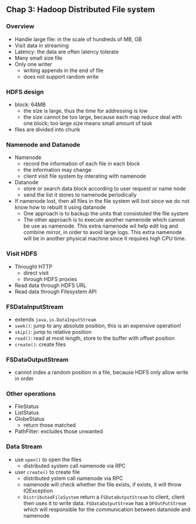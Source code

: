 ## Chap 3: Hadoop Distributed File system

### Overview
- Handle large file: in the scale of hundreds of MB, GB
- Visit data in streaming
- Latency: the data are often latency tolerate
- Many small size file
- Only one writer
  - writing appends in the end of file
  - does not support random write

### HDFS design
- block: 64MB
  - the size is large, thus the time for addressing is low
  - the size cannot be too large, because each map reduce deal with one block; too large size means small amount of task
- files are divided into chunk

### Namenode and Datanode
- Namenode
  - record the information of each file in each block
  - the information may change
  - client visit file system by interating with namenode
- Datanode
  - store or search data block according to user request or name node
  - send the list it stores to namenode periodically
- If namenode lost, then all files in the file system will lost since we do not know how to rebuilt it using datanode
  - One approach is to backup the units that consistuted the file system
  - The other approach is to execute another namenode which cannot be use as namenode. This extra namenode wil help edit log and combine mirror, in order to avoid large logs. This extra namenode will be in another physical machine since it requires high CPU time.

### Visit HDFS
- Throught HTTP
  - direct visit
  - through HDFS proxies
- Read data through HDFS URL
- Read data through Filesystem API

### FSDataInputStream
- extends `java.io.DataInputStream`
- `seek()`: jump to any absolute position, this is an expensive operation!
- `skip()`: jump to relative position
- `read()`: read at most length, store to the buffer with offset position
- `create()`: create files

### FSDataOutputStream
- cannot index a random position in a file, because HDFS only allow write in order

### Other operations
- FileStatus
- ListStatus
- GlobeStatus
  - return those matched
- PathFilter: excludes those unwanted

### Data Stream
- use `open()` to open the files
  - distributed system call namenode via RPC
- user `create()` to create file
  - distributed ystem call namenode via RPC
  - namenode will check whether the file exists, if exists, it will throw IOException
  - `DistributedFileSystem` return a `FSDataOutputStream` to client, client then uses it to write data. `FSDataOutputStream` has a `DFOutPutStream` which will responsible for the communication between datanode and namenode.
  
  

